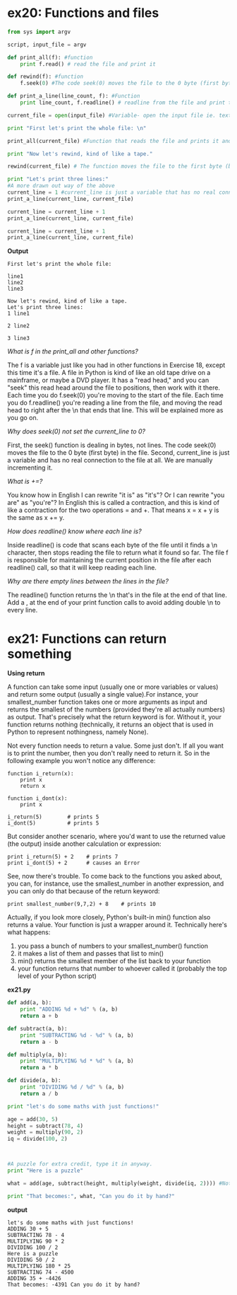 # ex20: Functions and files
```python
from sys import argv

script, input_file = argv

def print_all(f): #function
    print f.read() # read the file and print it

def rewind(f): #function
    f.seek(0) #The code seek(0) moves the file to the 0 byte (first byte) in the file

def print_a_line(line_count, f): #Function
    print line_count, f.readline() # readline from the file and print the line with a line count

current_file = open(input_file) #Variable- open the input file ie. text.txt

print "First let's print the whole file: \n"

print_all(current_file) #Function that reads the file and prints it and a variable that opens the input file ie text.txt

print "Now let's rewind, kind of like a tape."

rewind(current_file) # The function moves the file to the first byte (byte 0) in the file. ie. 'resets' the file

print "Let's print three lines:"
#A more drawn out way of the above
current_line = 1 #current_line is just a variable that has no real connection to the file. It is manually incremented
print_a_line(current_line, current_file)

current_line = current_line + 1
print_a_line(current_line, current_file)

current_line = current_line + 1
print_a_line(current_line, current_file)
```
**Output**
```
First let's print the whole file:

line1
line2
line3

Now let's rewind, kind of like a tape.
Let's print three lines:
1 line1

2 line2

3 line3
```
*What is f in the print_all and other functions?*

The f is a variable just like you had in other functions in Exercise 18, except this time it's a file. A file in Python is kind of like an old tape drive on a mainframe, or maybe a DVD player. It has a "read head," and you can "seek" this read head around the file to positions, then work with it there. Each time you do f.seek(0) you're moving to the start of the file. Each time you do f.readline() you're reading a line from the file, and moving the read head to right after the \n that ends that line. This will be explained more as you go on.

*Why does seek(0) not set the current_line to 0?*

First, the seek() function is dealing in bytes, not lines. The code seek(0) moves the file to the 0 byte (first byte) in the file. Second, current_line is just a variable and has no real connection to the file at all. We are manually incrementing it.

*What is +=?*

You know how in English I can rewrite "it is" as "it's"? Or I can rewrite "you are" as "you're"? In English this is called a contraction, and this is kind of like a contraction for the two operations = and +. That means x = x + y is the same as x += y.

*How does readline() know where each line is?*

Inside readline() is code that scans each byte of the file until it finds a \n character, then stops reading the file to return what it found so far. The file f is responsible for maintaining the current position in the file after each readline() call, so that it will keep reading each line.

*Why are there empty lines between the lines in the file?*

The readline() function returns the \n that's in the file at the end of that line. Add a , at the end of your print function calls to avoid adding double \n to every line.

# ex21: Functions can return something

**Using return**

A function can take some input (usually one or more variables or values) and return some output (usually a single value).For instance, your smallest_number function takes one or more arguments as input and returns the smallest of the numbers (provided they're all actually numbers) as output. That's precisely what the return keyword is for. Without it, your function returns nothing (technically, it returns an object that is used in Python to represent nothingness, namely None).

Not every function needs to return a value. Some just don't. If all you want is to print the number, then you don't really need to return it. So in the following example you won't notice any difference:
```
function i_return(x):
    print x
    return x

function i_dont(x):
    print x

i_return(5)        # prints 5
i_dont(5)          # prints 5
```
But consider another scenario, where you'd want to use the returned value (the output) inside another calculation or expression:

```
print i_return(5) + 2    # prints 7
print i_dont(5) + 2      # causes an Error
```
See, now there's trouble. To come back to the functions you asked about, you can, for instance, use the smallest_number in another expression, and you can only do that because of the return keyword:

```
print smallest_number(9,7,2) + 8    # prints 10
```
Actually, if you look more closely, Python's built-in min() function also returns a value. Your function is just a wrapper around it. Technically here's what happens:

1. you pass a bunch of numbers to your smallest_number() function
2. it makes a list of them and passes that list to min()
3. min() returns the smallest member of the list back to your function
4. your function returns that number to whoever called it (probably the top level of your Python script)

**ex21.py**
```python
def add(a, b):
    print "ADDING %d + %d" % (a, b)
    return a + b

def subtract(a, b):
    print "SUBTRACTING %d - %d" % (a, b)
    return a - b

def multiply(a, b):
    print "MULTIPLYING %d * %d" % (a, b)
    return a * b

def divide(a, b):
    print "DIVIDING %d / %d" % (a, b)
    return a / b

print "let's do some maths with just functions!"

age = add(30, 5)
height = subtract(78, 4)
weight = multiply(90, 2)
iq = divide(100, 2)



#A puzzle for extra credit, type it in anyway.
print "Here is a puzzle"

what = add(age, subtract(height, multiply(weight, divide(iq, 2)))) #Note: printed 'inside out' not 'backwards

print "That becomes:", what, "Can you do it by hand?"
```
**output**
```
let's do some maths with just functions!
ADDING 30 + 5
SUBTRACTING 78 - 4
MULTIPLYING 90 * 2
DIVIDING 100 / 2
Here is a puzzle
DIVIDING 50 / 2
MULTIPLYING 180 * 25
SUBTRACTING 74 - 4500
ADDING 35 + -4426
That becomes: -4391 Can you do it by hand?
```
